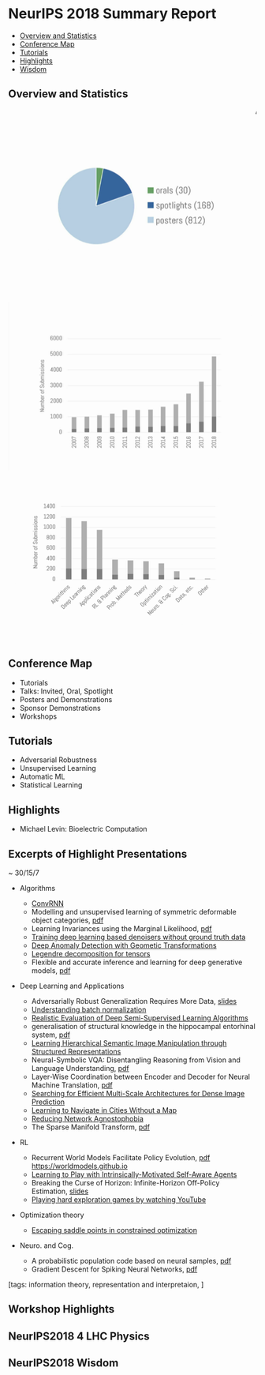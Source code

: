 # NeurIPS 2018 Summary Report

* [Overview and Statistics](#overview-and-statistics)
* [Conference Map](#conference-map)
* [Tutorials](#tutorials)
* [Highlights](#highlights)
* [Wisdom](#neurIPS2018-wisdom)

## Overview and Statistics

![](figs/NIPS2018/statistics_01.png)
![](figs/NIPS2018/statistics_02.png)
![](figs/NIPS2018/statistics_03.png)

## Conference Map

- Tutorials
- Talks: Invited, Oral, Spotlight
- Posters and Demonstrations
- Sponsor Demonstrations
- Workshops

## Tutorials
- Adversarial Robustness
- Unsupervised Learning
- Automatic ML
- Statistical Learning

## Highlights
- Michael Levin: Bioelectric Computation


## Excerpts of Highlight Presentations
~ 30/15/7

* Algorithms
   * [ConvRNN](https://neuroailab.github.io/convrnns/files/convrnns-nips-2018-poster.pdf)
   * Modelling and unsupervised learning of symmetric deformable object categories, [pdf](http://papers.nips.cc/paper/8040-modelling-and-unsupervised-learning-of-symmetric-deformable-object-categories.pdf)
   * Learning Invariances using the Marginal Likelihood, [pdf](http://papers.nips.cc/paper/8199-learning-invariances-using-the-marginal-likelihood.pdf)
   * [Training deep learning based denoisers without ground truth data](https://drive.google.com/file/d/1yew0KcVrW4A8QPYgsMe3elCAAszhBXWs/view)
   * [Deep Anomaly Detection with Geometic Transformations](https://drive.google.com/file/d/1ZpoC35XzoAWtxg1jQbGBbhyTkuqvcyqh/view)
   * [Legendre decomposition for tensors](https://mahito.info/files/Sugiyama_NeurIPS2018_poster.pdf)
   * Flexible and accurate inference and learning for deep generative models, [pdf](http://papers.nips.cc/paper/7671-flexible-and-accurate-inference-and-learning-for-deep-generative-models.pdf)

* Deep Learning and Applications
   * Adversarially Robust Generalization Requires More Data, [slides](https://nips.cc/media/Slides/nips/2018/517cd(04-15-30)-04-16-15-12614-Adversarially_R.pdf)
   * [Understanding batch normalization](https://drive.google.com/file/d/1hpt18ohp9BYBPOU3Qi5tky27bDIaAbJ-/view)
   * [Realistic Evaluation of Deep Semi-Supervised Learning Algorithms](https://colinraffel.com/posters/nips2018realistic.pdf)
   * generalisation of structural knowledge in the hippocampal entorhinal system, [pdf](http://papers.nips.cc/paper/8068-generalisation-of-structural-knowledge-in-the-hippocampal-entorhinal-system.pdf)
   * [Learning Hierarchical Semantic Image Manipulation through Structured Representations](https://arxiv.org/pdf/1808.07535.pdf)
   * Neural-Symbolic VQA: Disentangling Reasoning from Vision and Language Understanding, [pdf](http://papers.nips.cc/paper/7381-neural-symbolic-vqa-disentangling-reasoning-from-vision-and-language-understanding.pdf)
   * Layer-Wise Coordination between Encoder and Decoder for Neural Machine Translation, [pdf](http://papers.nips.cc/paper/8019-layer-wise-coordination-between-encoder-and-decoder-for-neural-machine-translation.pdf)
   * [Searching for Efficient Multi-Scale Architectures for Dense Image Prediction](http://liangchiehchen.com/doc/DPC_NIPS2018_Poster.pdf)
   * [Learning to Navigate in Cities Without a Map](https://drive.google.com/file/d/10iifFITIUGYm2TP84sH3C_558-7qx8lI/view)
   * [Reducing Network Agnostophobia](http://vast.uccs.edu/~adhamija/Papers/Reducing_Network_Agnostophobia/poster.pdf)
   * The Sparse Manifold Transform, [pdf](http://papers.nips.cc/paper/8251-the-sparse-manifold-transform.pdf)

* RL
   * Recurrent World Models Facilitate Policy Evolution, [pdf](http://papers.nips.cc/paper/7512-recurrent-world-models-facilitate-policy-evolution.pdf) https://worldmodels.github.io
   * [Learning to Play with Intrinsically-Motivated Self-Aware Agents](https://neuroailab.github.io/curiosity/files/learning-to-play-nips-2018-poster.pdf)
   * Breaking the Curse of Horizon: Infinite-Horizon Off-Policy Estimation, [slides](https://nips.cc/media/Slides/nips/2018/220cd(05-15-30)-05-15-30-12655-Breaking_the_Cu.pdf)
   * [Playing hard exploration games by watching YouTube](https://drive.google.com/file/d/17rSlj_GdqfSUi1AqORWc7Sp0QKmo3Jd-/view)


* Optimization theory
   * [Escaping saddle points in constrained optimization](https://aryanm.mit.edu/wp-content/uploads/sites/20/2018/11/1830_NIPS_2018.pdf)

* Neuro. and Cog.
   * A probabilistic population code based on neural samples, [pdf](http://papers.nips.cc/paper/7938-a-probabilistic-population-code-based-on-neural-samples.pdf)
   * Gradient Descent for Spiking Neural Networks, [pdf](http://papers.nips.cc/paper/7417-gradient-descent-for-spiking-neural-networks.pdf)


\[tags: information theory, representation and interpretaion, \]

## Workshop Highlights


## NeurIPS2018 4 LHC Physics


## NeurIPS2018 Wisdom
